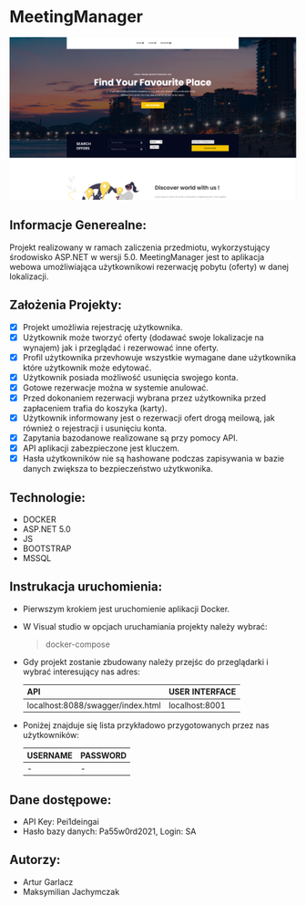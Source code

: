 # MeetingManager

![MeetingManager Main](./.images/meeting_manager_main_view.PNG)

## Informacje Generealne:
Projekt realizowany w ramach zaliczenia przedmiotu, wykorzystujący środowisko ASP.NET w wersji 5.0. MeetingManager jest to aplikacja webowa umożliwiająca użytkownikowi 
rezerwację pobytu (oferty) w danej lokalizacji.

## Założenia Projekty:
- [x] Projekt umożliwia rejestrację użytkownika.
- [x] Użytkownik może tworzyć oferty (dodawać swoje lokalizacje na wynajem) jak i 
  przeglądać i rezerwować inne oferty.
- [x] Profil użytkownika przevhowuje wszystkie wymagane dane użytkownika które użytkownik może edytować.
- [x] Użytkownik posiada możliwość usunięcia swojego konta.
- [x] Gotowe rezerwacje można w systemie anulować.
- [x] Przed dokonaniem rezerwacji wybrana przez użytkownika przed zapłaceniem trafia do koszyka (karty).
- [x] Użytkownik informowany jest o rezerwacji ofert drogą meilową, jak również o rejestracji i usunięciu konta.
- [x] Zapytania bazodanowe realizowane są przy pomocy API.
- [x] API aplikacji zabezpieczone jest kluczem.
- [x] Hasła użytkowników nie są hashowane podczas zapisywania w bazie danych zwiększa to bezpieczeństwo użytkwonika.

## Technologie:
* DOCKER
* ASP.NET 5.0
* JS
* BOOTSTRAP
* MSSQL

## Instrukacja uruchomienia:

* Pierwszym krokiem jest uruchomienie aplikacji Docker.
* W Visual studio w opcjach uruchamiania projekty należy wybrać:

  > docker-compose
  
* Gdy projekt zostanie zbudowany należy przejśc do przeglądarki i wybrać interesujący nas adres: 

  | API  | USER INTERFACE |
  | ------------- | ------------- |
  | localhost:8088/swagger/index.html  | localhost:8001  |
  
* Poniżej znajduje się lista przykładowo przygotowanych przez nas użytkowników:  

    | USERNAME  | PASSWORD |
  | ------------- | ------------- |
  | -  | - |
  
## Dane dostępowe:

* API Key: Pei1deingai
* Hasło bazy danych: Pa55w0rd2021, Login: SA
  
## Autorzy:
* Artur Garlacz
* Maksymilian Jachymczak
